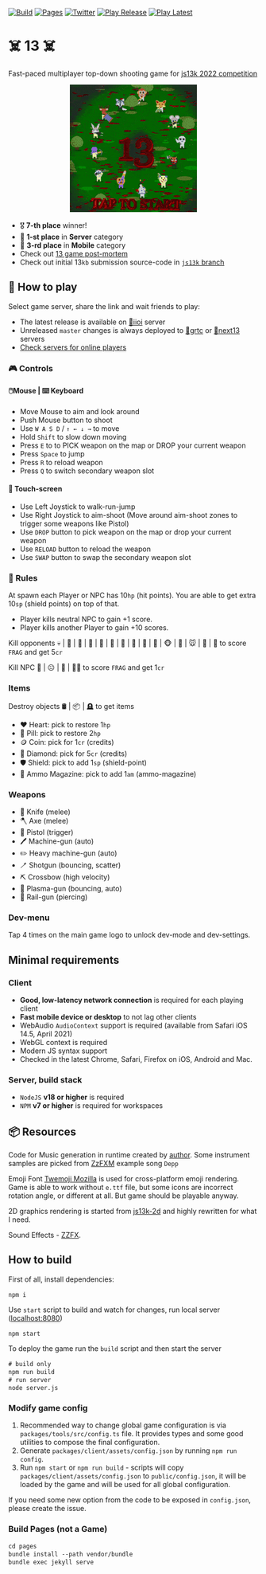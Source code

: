[![Build](https://github.com/eliasku/13/actions/workflows/build.yml/badge.svg)](https://github.com/eliasku/13/actions/workflows/build.yml)
[![Pages](https://github.com/eliasku/13/actions/workflows/static.yml/badge.svg)](https://github.com/eliasku/13/actions/workflows/static.yml)
[![Twitter](https://img.shields.io/twitter/follow/eliaskuvoice.svg?style=flat&label=Follow&logoColor=white&color=1da1f2&logo=twitter)](https://twitter.com/eliaskuvoice)
[![Play Release](https://img.shields.io/badge/Play%20Release-online-pink.svg)](https://iioi.herokuapp.com/)
[![Play Latest](https://img.shields.io/badge/Play%20Latest-online-olive.svg)](https://next13.herokuapp.com/)

# ☠️ 13 ☠️

Fast-paced multiplayer top-down shooting game for [js13k 2022 competition](https://js13kgames.com/)

<p align="center">
<img src="./pages/13logo.gif">
</p>

- 🎖️ **7-th place** winner!
- 🥇 **1-st place** in **Server** category
- 🥉 **3-rd place** in **Mobile** category
- Check out [13 game post-mortem](https://eliasku.hashnode.dev/13-game)
- Check out initial 13`kb` submission source-code in [`js13k` branch](https://github.com/eliasku/13/tree/js13k)

## 📖 How to play

Select game server, share the link and wait friends to play:

- The latest release is available on [🚪iioi](https://iioi.herokuapp.com/) server
- Unreleased `master` changes is always deployed to [🚪grtc](https://grtc.herokuapp.com/) or [🚪next13](https://next13.herokuapp.com/) servers
- [Check servers for online players](https://eliasku.github.io/13/servers.html)

### 🎮 Controls

#### 🖱️Mouse | ⌨️ Keyboard

- Move Mouse to aim and look around
- Push Mouse button to shoot
- Use `W A S D` / `↑ ← ↓ →` to move
- Hold `Shift` to slow down moving
- Press `E` to to PICK weapon on the map or DROP your current weapon
- Press `Space` to jump
- Press `R` to reload weapon
- Press `Q` to switch secondary weapon slot

#### 📱 Touch-screen

- Use Left Joystick to walk-run-jump
- Use Right Joystick to aim-shoot (Move around aim-shoot zones to trigger some weapons like Pistol)
- Use `DROP` button to pick weapon on the map or drop your current weapon
- Use `RELOAD` button to reload the weapon
- Use `SWAP` button to swap the secondary weapon slot

### 📜 Rules

At spawn each Player or NPC has 10`hp` (hit points). You are able to get extra 10`sp` (shield points) on top of that.

- Player kills neutral NPC to gain +1 score.
- Player kills another Player to gain +10 scores.

Kill opponents 💀 | 👹 | 🤡 | 🤖 | 🎃 | 🦝 | 🐙 | 🐰 | 🦌 | 🐺 | 🐵 | 🦊 | 🐭 | 🦍 | 🐸 to score `FRAG` and get 5`cr`

Kill NPC 🍅 | 😐 | 🐷 | 🎅🏻 to score `FRAG` and get 1`cr`

### Items

Destroy objects 🛢 | 📦 | 🪦 to get items

- ❤️ Heart: pick to restore 1`hp`
- 💊️ Pill: pick to restore 2`hp`
- 🪙️ Coin: pick for 1`cr` (credits)
- 💎️ Diamond: pick for 5`cr` (credits)
- 🛡️ Shield: pick to add 1`sp` (shield-point)
- 🧱️ Ammo Magazine: pick to add 1`am` (ammo-magazine)

### Weapons

- 🔪 Knife (melee)
- 🪓 Axe (melee)
- 🔫 Pistol (trigger)
- 🖊 Machine-gun (auto)
- ️✏️ Heavy machine-gun (auto)
- 🪥 Shotgun (bouncing, scatter)
- ⛏ Crossbow (high velocity)
- 🔌 Plasma-gun (bouncing, auto)
- 🧵 Rail-gun (piercing)

### Dev-menu

Tap 4 times on the main game logo to unlock dev-mode and dev-settings.

## Minimal requirements

### Client

- **Good, low-latency network connection** is required for each playing client
- **Fast mobile device or desktop** to not lag other clients
- WebAudio `AudioContext` support is required (available from Safari iOS 14.5, April 2021)
- WebGL context is required
- Modern JS syntax support
- Checked in the latest Chrome, Safari, Firefox on iOS, Android and Mac.

### Server, build stack

- `NodeJS` **v18 or higher** is required
- `NPM` **v7 or higher** is required for workspaces

## 📦 Resources

Code for Music generation in runtime created by [author](https://twitter.com/eliaskuvoice). Some instrument samples are picked from [ZzFXM](https://keithclark.github.io/ZzFXM/) example song `Depp`

Emoji Font [Twemoji Mozilla](https://github.com/mozilla/twemoji-colr/releases) is used for cross-platform emoji rendering. Game is able to work without `e.ttf` file, but some icons are incorrect rotation angle, or different at all. But game should be playable anyway.

2D graphics rendering is started from [js13k-2d](https://github.com/kutuluk/js13k-2d) and highly rewritten for what I need.

Sound Effects - [ZZFX](https://github.com/KilledByAPixel/ZzFX).

## How to build

First of all, install dependencies:
```shell
npm i
```

Use `start` script to build and watch for changes, run local server ([localhost:8080](http://localhost:8080))

```shell 
npm start
```

To deploy the game run the `build` script and then start the server
```shell
# build only
npm run build
# run server
node server.js
```

### Modify game config

1. Recommended way to change global game configuration is via `packages/tools/src/config.ts` file. It provides types and some good utilities to compose the final configuration.
2. Generate `packages/client/assets/config.json` by running `npm run config`.
3. Run `npm start` or `npm run build` - scripts will copy `packages/client/assets/config.json` to `public/config.json`, it will be loaded by the game and will be used for all global configuration.

If you need some new option from the code to be exposed in `config.json`, please create the issue.

### Build Pages (not a Game)

```shell
cd pages
bundle install --path vendor/bundle
bundle exec jekyll serve
```

